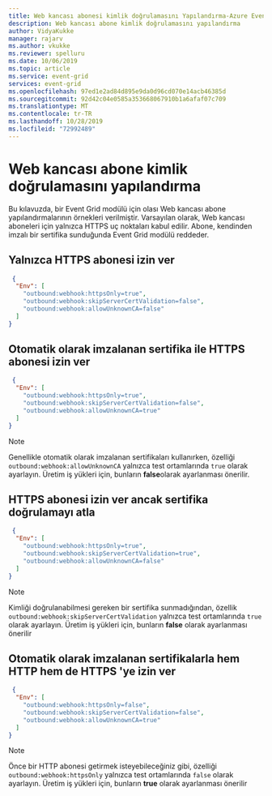 ```yaml
---
title: Web kancası abonesi kimlik doğrulamasını Yapılandırma-Azure Event Grid IoT Edge | Microsoft Docs
description: Web kancası abone kimlik doğrulamasını yapılandırma
author: VidyaKukke
manager: rajarv
ms.author: vkukke
ms.reviewer: spelluru
ms.date: 10/06/2019
ms.topic: article
ms.service: event-grid
services: event-grid
ms.openlocfilehash: 97ed1e2ad84d895e9da0d96cd070e14acb46385d
ms.sourcegitcommit: 92d42c04e0585a353668067910b1a6afaf07c709
ms.translationtype: MT
ms.contentlocale: tr-TR
ms.lasthandoff: 10/28/2019
ms.locfileid: "72992489"
---
```

# <a name="configure-webhook-subscriber-authentication"></a>Web kancası abone kimlik doğrulamasını yapılandırma

Bu kılavuzda, bir Event Grid modülü için olası Web kancası abone yapılandırmalarının örnekleri verilmiştir. Varsayılan olarak, Web kancası aboneleri için yalnızca HTTPS uç noktaları kabul edilir. Abone, kendinden imzalı bir sertifika sunduğunda Event Grid modülü reddeder.

## <a name="allow-only-https-subscriber"></a>Yalnızca HTTPS abonesi izin ver

```json
 {
  "Env": [
    "outbound:webhook:httpsOnly=true",
    "outbound:webhook:skipServerCertValidation=false",
    "outbound:webhook:allowUnknownCA=false"
  ]
}
 ```

## <a name="allow-https-subscriber-with-self-signed-certificate"></a>Otomatik olarak imzalanan sertifika ile HTTPS abonesi izin ver

```json
 {
  "Env": [
    "outbound:webhook:httpsOnly=true",
    "outbound:webhook:skipServerCertValidation=false",
    "outbound:webhook:allowUnknownCA=true"
  ]
}
 ```

>[!NOTE]
>Genellikle otomatik olarak imzalanan sertifikaları kullanırken, özelliği `outbound:webhook:allowUnknownCA` yalnızca test ortamlarında `true` olarak ayarlayın. Üretim iş yükleri için, bunların **false**olarak ayarlanması önerilir.

## <a name="allow-https-subscriber-but-skip-certificate-validation"></a>HTTPS abonesi izin ver ancak sertifika doğrulamayı atla

```json
 {
  "Env": [
    "outbound:webhook:httpsOnly=true",
    "outbound:webhook:skipServerCertValidation=true",
    "outbound:webhook:allowUnknownCA=false"
  ]
}
 ```

>[!NOTE]
>Kimliği doğrulanabilmesi gereken bir sertifika sunmadığından, özellik `outbound:webhook:skipServerCertValidation` yalnızca test ortamlarında `true` olarak ayarlayın. Üretim iş yükleri için, bunların **false** olarak ayarlanması önerilir

## <a name="allow-both-http-and-https-with-self-signed-certificates"></a>Otomatik olarak imzalanan sertifikalarla hem HTTP hem de HTTPS 'ye izin ver

```json
 {
  "Env": [
    "outbound:webhook:httpsOnly=false",
    "outbound:webhook:skipServerCertValidation=false",
    "outbound:webhook:allowUnknownCA=true"
  ]
}
 ```

>[!NOTE]
>Önce bir HTTP abonesi getirmek isteyebileceğiniz gibi, özelliği `outbound:webhook:httpsOnly` yalnızca test ortamlarında `false` olarak ayarlayın. Üretim iş yükleri için, bunların **true** olarak ayarlanması önerilir
